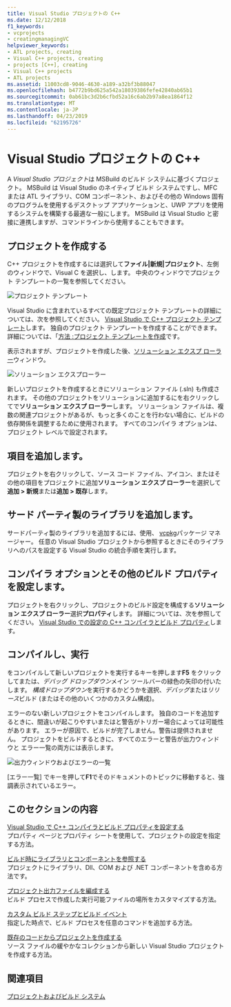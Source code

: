 ```yaml
---
title: Visual Studio プロジェクトの C++
ms.date: 12/12/2018
f1_keywords:
- vcprojects
- creatingmanagingVC
helpviewer_keywords:
- ATL projects, creating
- Visual C++ projects, creating
- projects [C++], creating
- Visual C++ projects
- ATL projects
ms.assetid: 11003cd8-9046-4630-a189-a32bf3b88047
ms.openlocfilehash: b4772b9bd625a542a18039386fefe42840ab65b1
ms.sourcegitcommit: 0ab61bc3d2b6cfbd52a16c6ab2b97a8ea1864f12
ms.translationtype: MT
ms.contentlocale: ja-JP
ms.lasthandoff: 04/23/2019
ms.locfileid: "62195726"
---
```

# <a name="visual-studio-projects---c"></a>Visual Studio プロジェクトの C++

A *Visual Studio プロジェクト*は MSBuild のビルド システムに基づくプロジェクト。 MSBuild は Visual Studio のネイティブ ビルド システムですし、MFC または ATL ライブラリ、COM コンポーネント、およびその他の Windows 固有のプログラムを使用するデスクトップ アプリケーションと、UWP アプリを使用するシステムを構築する最適な一般にします。 MSBuild は Visual Studio と密接に連携しますが、コマンドラインから使用することもできます。 

## <a name="create-a-project"></a>プロジェクトを作成する

C++ プロジェクトを作成するには選択して**ファイル&#124;新規&#124;プロジェクト**、左側のウィンドウで、Visual C を選択し、します。 中央のウィンドウでプロジェクト テンプレートの一覧を参照してください。 

   ![プロジェクト テンプレート](../overview/media/vs2017-new-project.png "Visual Studio 2017 の [新しいプロジェクト] ダイアログ")

Visual Studio に含まれているすべての既定プロジェクト テンプレートの詳細については、次を参照してください。 [Visual Studio で C++ プロジェクト テンプレート](reference/visual-cpp-project-types.md)します。 独自のプロジェクト テンプレートを作成することができます。 詳細については、「[方法 :プロジェクト テンプレートを作成](/visualstudio/ide/how-to-create-project-templates)です。

表示されますが、プロジェクトを作成した後、[ソリューション エクスプ ローラー](/visualstudio/ide/solutions-and-projects-in-visual-studio)ウィンドウ。

   ![ソリューション エクスプローラー](media/mathlibrary-solution-explorer-153.png)

新しいプロジェクトを作成するときにソリューション ファイル (.sln) も作成されます。 その他のプロジェクトをソリューションに追加するにを右クリックしてで**ソリューション エクスプ ローラー**します。 ソリューション ファイルは、複数の関連プロジェクトがあるが、もっと多くのことを行わない場合に、ビルドの依存関係を調整するために使用されます。 すべてのコンパイラ オプションは、プロジェクト レベルで設定されます。

## <a name="add-items"></a>項目を追加します。

プロジェクトを右クリックして、ソース コード ファイル、アイコン、またはその他の項目をプロジェクトに追加**ソリューション エクスプ ローラー**を選択して**追加 > 新規**または**追加 > 既存**します。

## <a name="add-third-party-libraries"></a>サード パーティ製のライブラリを追加します。

サードパーティ製のライブラリを追加するには、使用、 [vcpkg](vcpkg.md)パッケージ マネージャー。 任意の Visual Studio プロジェクトから参照するときにそのライブラリへのパスを設定する Visual Studio の統合手順を実行します。 

## <a name="set-compiler-options-and-other-build-properties"></a>コンパイラ オプションとその他のビルド プロパティを設定します。

プロジェクトを右クリックし、プロジェクトのビルド設定を構成する**ソリューション エクスプ ローラー**選択**プロパティ**します。 詳細については、次を参照してください。 [Visual Studio での設定の C++ コンパイラとビルド プロパティ](working-with-project-properties.md)します。

## <a name="compile-and-run"></a>コンパイルし、実行

をコンパイルして新しいプロジェクトを実行するキーを押します**F5**  をクリックしてまたは、*デバッグ ドロップダウン*メイン ツールバーの緑色の矢印の付いたします。 *構成ドロップダウン*を実行するかどうかを選択、*デバッグ*または*リリース*ビルド (またはその他のいくつかのカスタム構成)。

エラーのない新しいプロジェクトをコンパイルします。 独自のコードを追加するときに、間違いが起こりやすいまたはと警告がトリガー場合によっては可能性があります。 エラーが原因で、ビルドが完了しません。警告は提供されません。 プロジェクトをビルドするときに、すべてのエラーと警告が出力ウィンドウと エラー一覧の両方には表示します。 

   ![出力ウィンドウおよびエラーの一覧](../overview/media/vs2017-output-error-list.png)

[エラー一覧] でキーを押して**F1**でそのドキュメントのトピックに移動すると、強調表示されているエラー。

## <a name="in-this-section"></a>このセクションの内容

[Visual Studio で C++ コンパイラとビルド プロパティを設定する](working-with-project-properties.md)<br/>
プロパティ ページとプロパティ シートを使用して、プロジェクトの設定を指定する方法。

[ビルド時にライブラリとコンポーネントを参照する](adding-references-in-visual-cpp-projects.md)<br/>
プロジェクトにライブラリ、Dll、COM および .NET コンポーネントを含める方法です。
 
[プロジェクト出力ファイルを編成する](how-to-organize-project-output-files-for-builds.md)<br/>
ビルド プロセスで作成した実行可能ファイルの場所をカスタマイズする方法。

[カスタム ビルド ステップとビルド イベント](understanding-custom-build-steps-and-build-events.md)<br/>
指定した時点で、ビルド プロセスを任意のコマンドを追加する方法。

[既存のコードからプロジェクトを作成する](how-to-create-a-cpp-project-from-existing-code.md)<br/>
ソース ファイルの緩やかなコレクションから新しい Visual Studio プロジェクトを作成する方法。

## <a name="see-also"></a>関連項目

[プロジェクトおよびビルド システム](projects-and-build-systems-cpp.md)<br>
